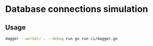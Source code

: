 # Database connections simulation

## Usage
```bash
dagger --workdir . --debug run go run ci/dagger.go
```
